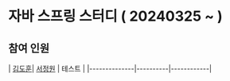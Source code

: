
#  자바 스프링 스터디 ( 20240325 ~ )


## 참여 인원 

| [김도훈](https://github.com/dohun1109)| [서정원](https://github.com/Seo-garden) | 테스트 |
	|--------------|----------|------------|
	
